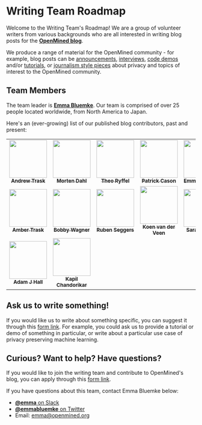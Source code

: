 # Writing Team Roadmap

Welcome to the Writing Team's Roadmap! We are a group of volunteer writers from various backgrounds who are all interested in writing blog posts for the [**OpenMined blog**](https://blog.openmined.org/).

We produce a range of material for the OpenMined community - for example, blog posts can be [announcements](https://blog.openmined.org/pytorch-grant-recipients/), [interviews](https://blog.openmined.org/openmined-featured-contributor-november-2019/), [code demos](https://blog.openmined.org/encrypted-training-on-mnist/) and/or [tutorials](https://blog.openmined.org/training-cnns-using-spdz/), or [journalism style pieces](https://blog.openmined.org/federated-learning-differential-privacy-and-encrypted-computation-for-medical-imaging/) about privacy and topics of interest to the OpenMined community.

## Team Members

The team leader is [**Emma Bluemke**](https://github.com/em-blue). Our team is comprised of over 25 people located worldwide, from North America to Japan.

Here's an (ever-growing) list of our published blog contributors, past and present:

<table>
  <tr>
    <td align="center">
      <a href="https://github.com/iamtrask">
        <img src="https://avatars3.githubusercontent.com/u/4328594?s=400&v=4" width="100px;" alt="">
        <br /><sub><b>Andrew Trask</b></sub></a><br />
      </a>
    </td>
    <td align="center">
      <a href="https://github.com/mortendahl">
        <img src="https://avatars2.githubusercontent.com/u/5921097?s=400&v=4" width="100px;" alt="">
        <br /><sub><b>Morten Dahl</b></sub></a><br />
      </a>
    </td>    
    <td align="center">
      <a href="https://github.com/LaRiffle">
        <img src="https://avatars2.githubusercontent.com/u/12446521?s=400&v=4" width="100px;" alt="">
        <br /><sub><b>Theo Ryffel</b></sub></a><br />
      </a>
    </td>
    
   <td align="center">
      <a href="https://github.com/cereallarceny">
        <img src="https://avatars1.githubusercontent.com/u/1297930?v=4" width="100px;" alt="">
        <br /><sub><b>Patrick Cason</b></sub></a><br />
      </a>
    </td>
    <td align="center">
      <a href="https://github.com/em-blue">
        <img src="https://avatars2.githubusercontent.com/u/15616634?s=400&v=4" width="100px;" alt="">
        <br /><sub><b>Emma Bluemke</b></sub></a><br />
      </a>
    </td>
    </tr>
    <tr>
         <td align="center">
      <a href="https://github.com/4mber">
        <img src="https://avatars2.githubusercontent.com/u/4836803?s=400&v=4" width="100px;" alt="">
        <br /><sub><b>Amber Trask</b></sub></a><br />
      </a>
    </td>
        <td align="center">
      <a href="https://github.com/robert-wagner">
        <img src="https://avatars0.githubusercontent.com/u/15006100?s=400&v=4" width="100px;" alt="">
        <br /><sub><b>Bobby Wagner</b></sub></a><br />
      </a>
    </td>
    <td align="center">
      <a href="https://github.com/rubenseggers">
        <img src="https://avatars0.githubusercontent.com/u/6177943?s=400&v=4" width="100px;" alt="">
        <br /><sub><b>Ruben Seggers</b></sub></a><br />
      </a>
    </td>
    <td align="center">
      <a href="https://github.com/koenvanderveen">
        <img src="https://avatars3.githubusercontent.com/u/7250009?s=400&v=4" width="100px;" alt="">
        <br /><sub><b>Koen van der Veen</b></sub></a><br />
      </a>
    <td align="center">
      <a href="https://github.com/sfmajors373">
        <img src="https://avatars0.githubusercontent.com/u/14354106?s=400&v=4" width="100px;" alt="">
        <br /><sub><b>Sarah Majors</b></sub></a><br />
      </a>
    </td>
    </tr>
    <tr>
     <td align="center">
      <a href="https://github.com/H4LL">
        <img src="https://avatars0.githubusercontent.com/u/46713492?s=400&v=4" width="100px;" alt="">
        <br /><sub><b>Adam J Hall</b></sub></a><br />
      </a>
    </td>
     <td align="center">
      <a href="https://github.com/kapilchandorikar/">
        <img src="https://avatars2.githubusercontent.com/u/54285651?s=400&v=4" width="100px;" alt="">
        <br /><sub><b>Kapil Chandorikar</b></sub></a><br />
      </a>
    </td>
  </tr>
</table>

## Ask us to write something!

If you would like us to write about something specific, you can suggest it through this [form link](https://forms.gle/FSRF6n3A2ZUFfWvL9). For example, you could ask us to provide a tutorial or demo of something in particular, or write about a particular use case of privacy preserving machine learning.

## Curious? Want to help? Have questions?

If you would like to join the writing team and contribute to OpenMined's blog, you can apply through this [form link](https://forms.gle/XKEqWu76ojnrsGcw5).

If you have questions about this team, contact Emma Bluemke below:

- [**@emma** on Slack](https://app.slack.com/client/T6963A864/D6BHGRDN3/user_profile/U6966R9BJ)
- [**@emmabluemke** on Twitter](https://twitter.com/emmabluemke)
- Email: emma@openmined.org
